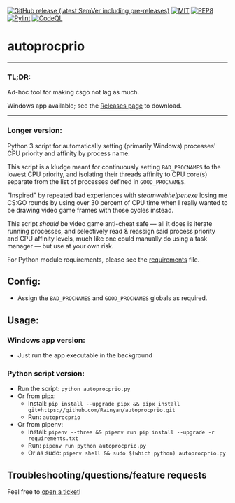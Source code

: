 [![GitHub release (latest SemVer including pre-releases)](https://img.shields.io/github/v/release/Rainyan/autoprocprio?include_prereleases)](https://github.com/Rainyan/autoprocprio/releases)
[![MIT](https://img.shields.io/github/license/Rainyan/discord-bot-ntpug)](LICENSE)
[![PEP8](https://img.shields.io/badge/code%20style-pep8-orange.svg)](https://www.python.org/dev/peps/pep-0008/)
[![Pylint](https://github.com/Rainyan/autoprocprio/actions/workflows/pycodestyle.yml/badge.svg)](https://github.com/Rainyan/autoprocprio/actions/workflows/pycodestyle.yml)
[![CodeQL](https://github.com/Rainyan/discord-bot-ntpug/actions/workflows/codeql-analysis.yml/badge.svg)](https://github.com/Rainyan/discord-bot-ntpug/actions/workflows/codeql-analysis.yml)

# autoprocprio

<hr>

### TL;DR:

Ad-hoc tool for making csgo not lag as much.

Windows app available; see the [Releases page](https://github.com/Rainyan/autoprocprio/releases) to download.

<hr>

### Longer version:

Python 3 script for automatically setting (primarily Windows) processes' CPU priority and affinity by process name. 

This script is a kludge meant for continuously setting `BAD_PROCNAMES` to
the lowest CPU priority, and isolating their threads affinity to CPU core(s)
separate from the list of processes defined in `GOOD_PROCNAMES`.

"Inspired" by repeated bad experiences with *steamwebhelper.exe* losing me
CS:GO rounds by using over 30 percent of CPU time when I really wanted to be
drawing video game frames with those cycles instead.

This script *should* be video game anti-cheat safe — all it does is iterate
running processes, and selectively read & reassign said process priority and
CPU affinity levels, much like one could manually do using a task manager — but use at your own risk.

For Python module requirements, please see the [requirements](requirements.txt) file.

## Config:
  - Assign the `BAD_PROCNAMES` and `GOOD_PROCNAMES` globals as required.

## Usage:
### Windows app version:
  - Just run the app executable in the background
### Python script version:
  - Run the script: `python autoprocprio.py`
  - Or from pipx:
    - Install: `pip install --upgrade pipx && pipx install git+https://github.com/Rainyan/autoprocprio.git`
    - Run: `autoprocprio`
  - Or from pipenv:
    - Install: `pipenv --three && pipenv run pip install --upgrade -r requirements.txt`
    - Run: `pipenv run python autoprocprio.py`
    - Or as sudo: `pipenv shell && sudo $(which python) autoprocprio.py`

## Troubleshooting/questions/feature requests
Feel free to [open a ticket](https://github.com/Rainyan/autoprocprio/issues)!

